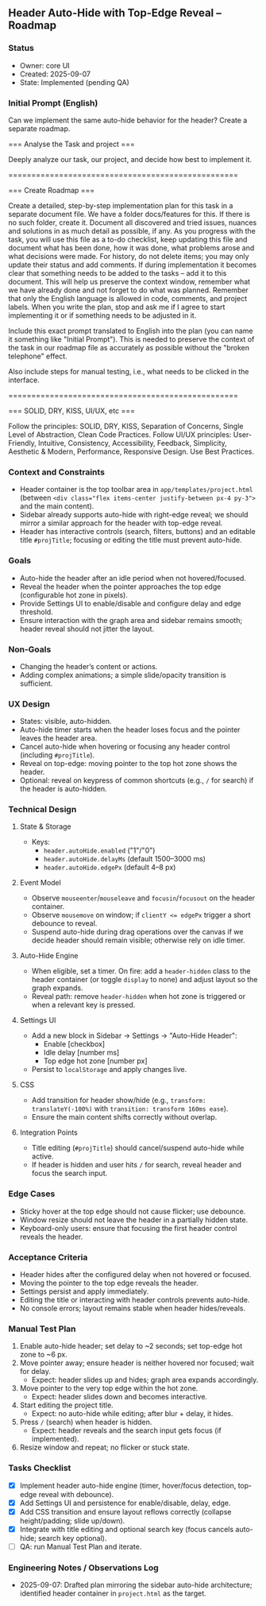 ## Header Auto-Hide with Top-Edge Reveal – Roadmap

### Status
- Owner: core UI
- Created: 2025-09-07
- State: Implemented (pending QA)

### Initial Prompt (English)
Can we implement the same auto-hide behavior for the header? Create a separate roadmap.

=== Analyse the Task and project ===

Deeply analyze our task, our project, and decide how best to implement it.

==================================================

=== Create Roadmap ===

Create a detailed, step-by-step implementation plan for this task in a separate document file. We have a folder docs/features for this. If there is no such folder, create it. Document all discovered and tried issues, nuances and solutions in as much detail as possible, if any. As you progress with the task, you will use this file as a to-do checklist, keep updating this file and document what has been done, how it was done, what problems arose and what decisions were made. For history, do not delete items; you may only update their status and add comments. If during implementation it becomes clear that something needs to be added to the tasks – add it to this document. This will help us preserve the context window, remember what we have already done and not forget to do what was planned. Remember that only the English language is allowed in code, comments, and project labels. When you write the plan, stop and ask me if I agree to start implementing it or if something needs to be adjusted in it.

Include this exact prompt translated to English into the plan (you can name it something like "Initial Prompt"). This is needed to preserve the context of the task in our roadmap file as accurately as possible without the "broken telephone" effect.

Also include steps for manual testing, i.e., what needs to be clicked in the interface.

==================================================

=== SOLID, DRY, KISS, UI/UX, etc ===

Follow the principles: SOLID, DRY, KISS, Separation of Concerns, Single Level of Abstraction, Clean Code Practices.
Follow UI/UX principles: User-Friendly, Intuitive, Consistency, Accessibility, Feedback, Simplicity, Aesthetic & Modern, Performance, Responsive Design.
Use Best Practices.


### Context and Constraints
- Header container is the top toolbar area in `app/templates/project.html` (between `<div class="flex items-center justify-between px-4 py-3">` and the main content).
- Sidebar already supports auto-hide with right-edge reveal; we should mirror a similar approach for the header with top-edge reveal.
- Header has interactive controls (search, filters, buttons) and an editable title `#projTitle`; focusing or editing the title must prevent auto-hide.

### Goals
- Auto-hide the header after an idle period when not hovered/focused.
- Reveal the header when the pointer approaches the top edge (configurable hot zone in pixels).
- Provide Settings UI to enable/disable and configure delay and edge threshold.
- Ensure interaction with the graph area and sidebar remains smooth; header reveal should not jitter the layout.

### Non-Goals
- Changing the header’s content or actions.
- Adding complex animations; a simple slide/opacity transition is sufficient.

### UX Design
- States: visible, auto-hidden.
- Auto-hide timer starts when the header loses focus and the pointer leaves the header area.
- Cancel auto-hide when hovering or focusing any header control (including `#projTitle`).
- Reveal on top-edge: moving pointer to the top hot zone shows the header.
- Optional: reveal on keypress of common shortcuts (e.g., `/` for search) if the header is auto-hidden.

### Technical Design
1) State & Storage
   - Keys:
     - `header.autoHide.enabled` ("1"/"0")
     - `header.autoHide.delayMs` (default 1500–3000 ms)
     - `header.autoHide.edgePx` (default 4–8 px)

2) Event Model
   - Observe `mouseenter`/`mouseleave` and `focusin`/`focusout` on the header container.
   - Observe `mousemove` on window; if `clientY <= edgePx` trigger a short debounce to reveal.
   - Suspend auto-hide during drag operations over the canvas if we decide header should remain visible; otherwise rely on idle timer.

3) Auto-Hide Engine
   - When eligible, set a timer. On fire: add a `header-hidden` class to the header container (or toggle `display` to none) and adjust layout so the graph expands.
   - Reveal path: remove `header-hidden` when hot zone is triggered or when a relevant key is pressed.

4) Settings UI
   - Add a new block in Sidebar → Settings → "Auto-Hide Header":
     - Enable [checkbox]
     - Idle delay [number ms]
     - Top edge hot zone [number px]
   - Persist to `localStorage` and apply changes live.

5) CSS
   - Add transition for header show/hide (e.g., `transform: translateY(-100%)` with `transition: transform 160ms ease`).
   - Ensure the main content shifts correctly without overlap.

6) Integration Points
   - Title editing (`#projTitle`) should cancel/suspend auto-hide while active.
   - If header is hidden and user hits `/` for search, reveal header and focus the search input.

### Edge Cases
- Sticky hover at the top edge should not cause flicker; use debounce.
- Window resize should not leave the header in a partially hidden state.
- Keyboard-only users: ensure that focusing the first header control reveals the header.

### Acceptance Criteria
- Header hides after the configured delay when not hovered or focused.
- Moving the pointer to the top edge reveals the header.
- Settings persist and apply immediately.
- Editing the title or interacting with header controls prevents auto-hide.
- No console errors; layout remains stable when header hides/reveals.

### Manual Test Plan
1. Enable auto-hide header; set delay to ~2 seconds; set top-edge hot zone to ~6 px.
2. Move pointer away; ensure header is neither hovered nor focused; wait for delay.
   - Expect: header slides up and hides; graph area expands accordingly.
3. Move pointer to the very top edge within the hot zone.
   - Expect: header slides down and becomes interactive.
4. Start editing the project title.
   - Expect: no auto-hide while editing; after blur + delay, it hides.
5. Press `/` (search) when header is hidden.
   - Expect: header reveals and the search input gets focus (if implemented).
6. Resize window and repeat; no flicker or stuck state.

### Tasks Checklist
- [x] Implement header auto-hide engine (timer, hover/focus detection, top-edge reveal with debounce).
- [x] Add Settings UI and persistence for enable/disable, delay, edge.
- [x] Add CSS transition and ensure layout reflows correctly (collapse height/padding; slide up/down).
- [x] Integrate with title editing and optional search key (focus cancels auto-hide; search key optional).
- [ ] QA: run Manual Test Plan and iterate.

### Engineering Notes / Observations Log
- 2025-09-07: Drafted plan mirroring the sidebar auto-hide architecture; identified header container in `project.html` as the target.


